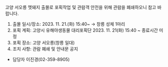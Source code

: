 고양 서오릉 멧돼지 출몰로 포획작업 및 관람객 안전을 위해 관람을 폐쇄하오니 참고 바랍니다.
1. 출몰 일시/장소: 2023. 11. 21.(화) 15:40~ → 창릉 성체 1마리
2. 포획 계획: 고양시 유해야생동물 대리포획단 2023. 11. 21(화) 15:40 ~ 종료시간 미정
3. 포획 장소: 고양 서오릉(창릉 일대)
4. 조치 사항: 관람 폐쇄 및 안내문 공지
* 담당자 이진경(02-359-8905)